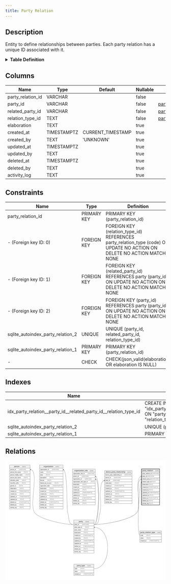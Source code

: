 ```yaml
---
title: Party Relation
---
```


## Description

Entity to define relationships between parties. Each party relation has a unique
ID associated with it.

<details>
<summary><strong>Table Definition</strong></summary>

```sql
CREATE TABLE "party_relation" (
    "party_relation_id" VARCHAR PRIMARY KEY NOT NULL,
    "party_id" VARCHAR NOT NULL,
    "related_party_id" VARCHAR NOT NULL,
    "relation_type_id" TEXT NOT NULL,
    "elaboration" TEXT CHECK(json_valid(elaboration) OR elaboration IS NULL),
    "created_at" TIMESTAMPTZ DEFAULT CURRENT_TIMESTAMP,
    "created_by" TEXT DEFAULT 'UNKNOWN',
    "updated_at" TIMESTAMPTZ,
    "updated_by" TEXT,
    "deleted_at" TIMESTAMPTZ,
    "deleted_by" TEXT,
    "activity_log" TEXT,
    FOREIGN KEY("party_id") REFERENCES "party"("party_id"),
    FOREIGN KEY("related_party_id") REFERENCES "party"("party_id"),
    FOREIGN KEY("relation_type_id") REFERENCES "party_relation_type"("code"),
    UNIQUE("party_id", "related_party_id", "relation_type_id")
)
```

</details>

## Columns

| Name              | Type        | Default           | Nullable | Parents                                                                                 | Comment                                                 |
| ----------------- | ----------- | ----------------- | -------- | --------------------------------------------------------------------------------------- | ------------------------------------------------------- |
| party_relation_id | VARCHAR     |                   | false    |                                                                                         | {"isSqlDomainZodDescrMeta":true,"isVarChar":true}       |
| party_id          | VARCHAR     |                   | false    | [party](/docs/standard-library/rssd-schema/party)                             | {"isSqlDomainZodDescrMeta":true,"isVarChar":true}       |
| related_party_id  | VARCHAR     |                   | false    | [party](/docs/standard-library/rssd-schema/party)                             | {"isSqlDomainZodDescrMeta":true,"isVarChar":true}       |
| relation_type_id  | TEXT        |                   | false    | [party_relation_type](/docs/standard-library/rssd-schema/party_relation_type) |                                                         |
| elaboration       | TEXT        |                   | true     |                                                                                         | {"isSqlDomainZodDescrMeta":true,"isJsonText":true}      |
| created_at        | TIMESTAMPTZ | CURRENT_TIMESTAMP | true     |                                                                                         |                                                         |
| created_by        | TEXT        | 'UNKNOWN'         | true     |                                                                                         |                                                         |
| updated_at        | TIMESTAMPTZ |                   | true     |                                                                                         |                                                         |
| updated_by        | TEXT        |                   | true     |                                                                                         |                                                         |
| deleted_at        | TIMESTAMPTZ |                   | true     |                                                                                         |                                                         |
| deleted_by        | TEXT        |                   | true     |                                                                                         |                                                         |
| activity_log      | TEXT        |                   | true     |                                                                                         | {"isSqlDomainZodDescrMeta":true,"isJsonSqlDomain":true} |

## Constraints

| Name                              | Type        | Definition                                                                                                              |
| --------------------------------- | ----------- | ----------------------------------------------------------------------------------------------------------------------- |
| party_relation_id                 | PRIMARY KEY | PRIMARY KEY (party_relation_id)                                                                                         |
| - (Foreign key ID: 0)             | FOREIGN KEY | FOREIGN KEY (relation_type_id) REFERENCES party_relation_type (code) ON UPDATE NO ACTION ON DELETE NO ACTION MATCH NONE |
| - (Foreign key ID: 1)             | FOREIGN KEY | FOREIGN KEY (related_party_id) REFERENCES party (party_id) ON UPDATE NO ACTION ON DELETE NO ACTION MATCH NONE           |
| - (Foreign key ID: 2)             | FOREIGN KEY | FOREIGN KEY (party_id) REFERENCES party (party_id) ON UPDATE NO ACTION ON DELETE NO ACTION MATCH NONE                   |
| sqlite_autoindex_party_relation_2 | UNIQUE      | UNIQUE (party_id, related_party_id, relation_type_id)                                                                   |
| sqlite_autoindex_party_relation_1 | PRIMARY KEY | PRIMARY KEY (party_relation_id)                                                                                         |
| -                                 | CHECK       | CHECK(json_valid(elaboration) OR elaboration IS NULL)                                                                   |

## Indexes

| Name                                                             | Definition                                                                                                                                              |
| ---------------------------------------------------------------- | ------------------------------------------------------------------------------------------------------------------------------------------------------- |
| idx_party_relation__party_id__related_party_id__relation_type_id | CREATE INDEX "idx_party_relation__party_id__related_party_id__relation_type_id" ON "party_relation"("party_id", "related_party_id", "relation_type_id") |
| sqlite_autoindex_party_relation_2                                | UNIQUE (party_id, related_party_id, relation_type_id)                                                                                                   |
| sqlite_autoindex_party_relation_1                                | PRIMARY KEY (party_relation_id)                                                                                                                         |

## Relations

![er](../../../../../assets/images/content/docs/standard-library/rssd-schema/party_relation.svg)
